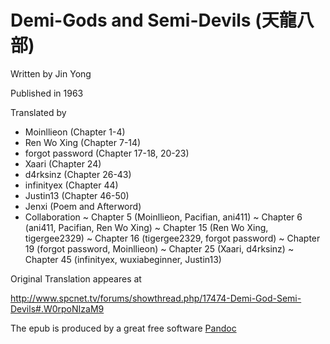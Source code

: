 # Demi-Gods and Semi-Devils (天龍八部)

Written by Jin Yong

Published in 1963

Translated by
- Moinllieon (Chapter 1-4)
- Ren Wo Xing (Chapter 7-14)
- forgot password (Chapter 17-18, 20-23)
- Xaari (Chapter 24)
- d4rksinz (Chapter 26-43)
- infinityex (Chapter 44)
- Justin13 (Chapter 46-50)
- Jenxi (Poem and Afterword)
- Collaboration
  ~ Chapter 5 (Moinllieon, Pacifian, ani411)
  ~ Chapter 6 (ani411, Pacifian, Ren Wo Xing)
  ~ Chapter 15 (Ren Wo Xing, tigergee2329)
  ~ Chapter 16 (tigergee2329, forgot password)
  ~ Chapter 19 (forgot password, Moinllieon)
  ~ Chapter 25 (Xaari, d4rksinz)
  ~ Chapter 45 (infinityex, wuxiabeginner, Justin13)
  
  
Original Translation appeares at 

http://www.spcnet.tv/forums/showthread.php/17474-Demi-God-Semi-Devils#.W0rpoNIzaM9

The epub is produced by a great free software [Pandoc](https://pandoc.org/)